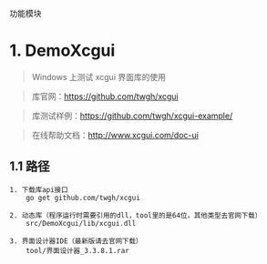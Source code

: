 
功能模块

# 1. DemoXcgui

> Windows 上测试 xcgui 界面库的使用 

> 库官网：https://github.com/twgh/xcgui

> 库测试样例：https://github.com/twgh/xcgui-example/

> 在线帮助文档：http://www.xcgui.com/doc-ui

## 1.1 路径
```
1. 下载库api接口
    go get github.com/twgh/xcgui

2. 动态库（程序运行时需要引用的dll，tool里的是64位，其他类型去官网下载）
    src/DemoXcgui/lib/xcgui.dll

3. 界面设计器IDE（最新版请去官网下载）
    tool/界面设计器_3.3.8.1.rar

```

























